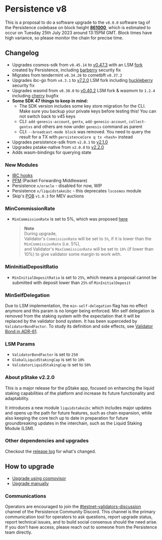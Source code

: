 # Persistence v8

This is a proposal to do a software upgrade to the `v8.0.0` software tag of the Persistence codebase on block height **[861000](https://testnet.mintscan.io/persistence-testnet/blocks/861000)**, which is estimated to occur on Tuesday 25th July 2023 around 13:15PM GMT. Block times have high variance, so please monitor the chain for precise time.

## Changelog

- Upgrades cosmos-sdk from `v0.45.14` to [v0.47.3](https://github.com/cosmos/cosmos-sdk/releases/tag/v0.47.3) with an LSM [fork](https://github.com/persistenceOne/cosmos-sdk) created by Persistence, including [barberry](https://forum.cosmos.network/t/cosmos-sdk-security-advisory-barberry/10825) security fix
- Migrates from tendermint `v0.34.26` to cometbft `v0.37.2`
- Upgrades ibc-go from `v4.3.1` to [v7.2.0](https://github.com/cosmos/ibc-go/releases/tag/v7.2.0) LSM fork including [huckleberry](https://forum.cosmos.network/t/ibc-security-advisory-huckleberry/10731) security fix
- Upgrades wasmd from `v0.30.0` to [v0.40.2](https://github.com/CosmWasm/wasmd/tree/v0.40.2) LSM fork & wasmvm to `1.2.4` including [cherry](https://github.com/CosmWasm/advisories/blob/main/CWAs/CWA-2023-002.md) bugfix
- **Some SDK 47 things to keep in mind:**
  - The SDK version includes some key store migration for the CLI. Make sure you backup your private keys before testing this! You can not switch back to v45 keys
  - CLI: `add-genesis-account`, `gentx`, `add-genesis-account`, `collect-gentxs` and others are now under `genesis` command as parent
  - CLI: `--broadcast-mode block` was removed. You need to query the result for a TX with `persistenceCore q tx <hash>` instead
- Upgrades persistence-sdk from `v2.0.1` to [v2.1.0](https://github.com/persistenceOne/persistence-sdk/releases/tag/v2.1.0)
- Upgrades pstake-native from `v2.0.0` to [v2.2.0](https://github.com/persistenceOne/pstake-native/releases/tag/v2.2.0)
- Adds wasm-bindings for querying state

### New Modules

- [IBC hooks](https://github.com/cosmos/ibc-apps/tree/main/modules/ibc-hooks)
- [PFM](https://github.com/cosmos/ibc-apps/tree/main/middleware/packet-forward-middleware) (Packet Forwarding Middleware)
- Persistence `x/oracle` - disabled for now, WIP
- Persistence `x/liquidstakeibc` - this deprecates `lscosmos` module
- Skip's [POB](https://github.com/skip-mev/pob) `v1.0.3` for MEV auctions

### MinCommissionRate

- `MinCommissionRate` is set to 5%, which was proposed [here](https://www.mintscan.io/persistence/proposals/18)

    > **Note**  
    > During upgrade,  
    > Validator's `CommissionRate` will be set to `5%`, if it is lower than the `MinCommissionRate` (i.e. 5%),  
    > and Validator's `MaxCommissionRate` will be set to `10%` (if lower than 10%) to give validator some margin to work with.

### MinInitialDepositRatio

- `MinInitialDepositRatio` is set to `25%`, which means a proposal cannot be submitted with deposit lower than `25%` of `MinInitialDeposit`

### MinSelfDelegation

Due to LSM implementation, the `min-self-delegation` flag has no effect anymore and this param is no longer being enforced. Min self delegation is removed from the staking system with the expectation that it will be replaced by the validator bond system. It has been superceded by `ValidatorBondFactor`. To study its definition and side effects, see [Validator Bond in ADR-61](https://github.com/iqlusioninc/cosmos-sdk/blob/v0.45.16-ics-lsm/docs/architecture/adr-061-liquid-staking.md#validator-bond).

### LSM Params

- `ValidatorBondFactor` is set to `250`
- `GlobalLiquidStakingCap` is set to `10%`
- `ValidatorLiquidStakingCap` is set to `50%`

### About pStake v2.2.0

This is a major release for the pStake app, focused on enhancing the liquid staking capabilities of the platform and increase its future functionality and adaptability.

It introduces a new module `liquidstakeibc` which includes major updates and opens up the path for future features, such as chain expansion, while also keeping the core tech up to date in preparation for future groundbreaking updates in the interchain, such as the Liquid Staking Module (LSM).

### Other dependencies and upgrades

Checkout the [release log](https://github.com/persistenceOne/persistenceCore/releases/tag/v8.0.0) for what's changed.

## How to upgrade

- [Upgrade using cosmovisor](https://docs.persistence.one/build/nodes-and-endpoints/node-operations/cosmovisor-upgrades)
- [Upgrade manually](https://docs.persistence.one/build/nodes-and-endpoints/node-operations/manual-upgrades)

### Communications

Operators are encouraged to join the [#testnet-validators-discussion](https://discord.gg/aGyvqujJ)
channel of the Persistence Community Discord. This channel is the primary communication tool
for operators to ask questions, report upgrade status, report technical issues, and to build
social consensus should the need arise. If you don't have access, please reach out to someone
from the Persistence team directly.
